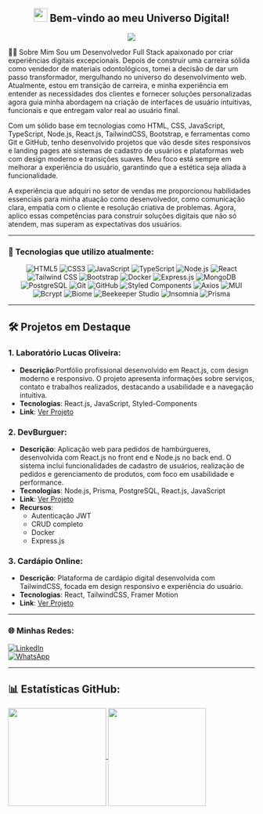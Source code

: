 <h2 align="center">
  <img src="https://media.giphy.com/media/hvRJCLFzcasrR4ia7z/giphy.gif" width="28">
  Bem-vindo ao meu Universo Digital!
</h2>
<p align="center">
  <img src="https://readme-typing-svg.herokuapp.com/?lines=Olá,+Eu+sou+Wellington+Alves;Desenvolvedor+Full-Stack+Apaixonado;Transformando+Ideias+em+Código&center=true&width=380&height=45">
</p>
👨‍💻 Sobre Mim
Sou um Desenvolvedor Full Stack apaixonado por criar experiências digitais excepcionais. Depois de construir uma carreira sólida como vendedor de materiais odontológicos, tomei a decisão de dar um passo transformador, mergulhando no universo do desenvolvimento web. Atualmente, estou em transição de carreira, e minha experiência em entender as necessidades dos clientes e fornecer soluções personalizadas agora guia minha abordagem na criação de interfaces de usuário intuitivas, funcionais e que entregam valor real ao usuário final.

Com um sólido base em tecnologias como HTML, CSS, JavaScript, TypeScript, Node.js, React.js, TailwindCSS, Bootstrap, e ferramentas como Git e GitHub, tenho desenvolvido projetos que vão desde sites responsivos e landing pages até sistemas de cadastro de usuários e plataformas web com design moderno e transições suaves. Meu foco está sempre em melhorar a experiência do usuário, garantindo que a estética seja aliada à funcionalidade.

A experiência que adquiri no setor de vendas me proporcionou habilidades essenciais para minha atuação como desenvolvedor, como comunicação clara, empatia com o cliente e resolução criativa de problemas. Agora, aplico essas competências para construir soluções digitais que não só atendem, mas superam as expectativas dos usuários.

---

### 🚀 Tecnologias que utilizo atualmente:

<div align="center">


![HTML5](https://img.shields.io/badge/HTML5-E34F26?style=for-the-badge&logo=html5&logoColor=white)
![CSS3](https://img.shields.io/badge/CSS3-1572B6?style=for-the-badge&logo=css3&logoColor=white)
![JavaScript](https://img.shields.io/badge/JavaScript-F7DF1E?style=for-the-badge&logo=javascript&logoColor=black)
![TypeScript](https://img.shields.io/badge/TypeScript-007ACC?style=for-the-badge&logo=typescript&logoColor=white)
![Node.js](https://img.shields.io/badge/Node.js-43853D?style=for-the-badge&logo=node.js&logoColor=white)
![React](https://img.shields.io/badge/React-20232A?style=for-the-badge&logo=react&logoColor=61DAFB)
![Tailwind CSS](https://img.shields.io/badge/Tailwind_CSS-38B2AC?style=for-the-badge&logo=tailwind-css&logoColor=white)
![Bootstrap](https://img.shields.io/badge/Bootstrap-563D7C?style=for-the-badge&logo=bootstrap&logoColor=white)
![Docker](https://img.shields.io/badge/Docker-2496ED?style=for-the-badge&logo=docker&logoColor=white)
![Express.js](https://img.shields.io/badge/Express.js-404D59?style=for-the-badge&logo=express&logoColor=white)
![MongoDB](https://img.shields.io/badge/MongoDB-4EA94B?style=for-the-badge&logo=mongodb&logoColor=white)
![PostgreSQL](https://img.shields.io/badge/PostgreSQL-316192?style=for-the-badge&logo=postgresql&logoColor=white)
![Git](https://img.shields.io/badge/Git-F05032?style=for-the-badge&logo=git&logoColor=white)
![GitHub](https://img.shields.io/badge/GitHub-100000?style=for-the-badge&logo=github&logoColor=white)
![Styled Components](https://img.shields.io/badge/styled--components-DB7093?style=for-the-badge&logo=styled-components&logoColor=white)
![Axios](https://img.shields.io/badge/Axios-671DDF?style=for-the-badge&logo=axios&logoColor=white)
![MUI](https://img.shields.io/badge/MUI-%230081CB.svg?style=for-the-badge&logo=mui&logoColor=white)
![Bcrypt](https://img.shields.io/badge/Bcrypt-003A70?style=for-the-badge&logo=firebase&logoColor=white)
![Biome](https://img.shields.io/badge/Biome-60A5FA?style=for-the-badge&logo=biome&logoColor=white)
![Beekeeper Studio](https://img.shields.io/badge/Beekeeper_Studio-FF3C00?style=for-the-badge&logo=beekeeper-studio&logoColor=white)
![Insomnia](https://img.shields.io/badge/Insomnia-5849BE?style=for-the-badge&logo=insomnia&logoColor=white)
![Prisma](https://img.shields.io/badge/Prisma-2D3748?style=for-the-badge&logo=prisma&logoColor=white)

</div>

---

## 🛠️ Projetos em Destaque

### 1. Laboratório Lucas Oliveira:
- **Descrição**:Portfólio profissional desenvolvido em React.js, com design moderno e 
responsivo. O projeto apresenta informações sobre serviços, contato e trabalhos realizados, destacando a 
usabilidade e a navegação intuitiva. 
- **Tecnologias**:  React.js, JavaScript, Styled-Components 
- **Link**: [Ver Projeto](https://xn--laboratriolucasoliveira-cjc.com.br/)

### 2. DevBurguer:
- **Descrição**: Aplicação web para pedidos de hambúrgueres, desenvolvida com React.js no front end e 
Node.js no back end. O sistema inclui funcionalidades de cadastro de usuários, realização de pedidos e 
gerenciamento de produtos, com foco em usabilidade e performance. 
- **Tecnologias**: Node.js, Prisma, PostgreSQL, React.js, JavaScript 
- **Link**: [Ver Projeto](https://devburger-front-end.vercel.app/)
- **Recursos**:
  - Autenticação JWT
  - CRUD completo
  - Docker
  - Express.js

### 3. Cardápio Online: 
- **Descrição**: Plataforma de cardápio digital desenvolvida com TailwindCSS, focada em design 
responsivo e experiência do usuário. 
- **Tecnologias**: React, TailwindCSS, Framer Motion
- **Link**: [Ver Projeto](https://cardapio-online-ten-topaz.vercel.app/)


---

### 🌐 Minhas Redes:
<a href="https://www.linkedin.com/in/wellington-alves-de-sousa"> 
  <img src="https://img.shields.io/badge/LinkedIn-0077B5?style=for-the-badge&logo=linkedin&logoColor=white" alt="LinkedIn">
</a>
<br/>
<a href="https://wa.me/558597209670"> 
  <img src="https://img.shields.io/badge/WhatsApp-25D366?style=for-the-badge&logo=whatsapp&logoColor=white" alt="WhatsApp">
</a>

---

## 📊 Estatísticas GitHub:
<a href="https://github.com/anuraghazra/github-readme-stats">
  <img height=200 align="center" src="https://github-readme-stats.vercel.app/api?username=anuraghazra" />
</a>
<a href="https://github.com/anuraghazra/convoychat">
  <img height=200 align="center" src="https://github-readme-stats.vercel.app/api/top-langs?username=anuraghazra&layout=compact&langs_count=8&card_width=320" />
</a>
